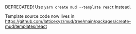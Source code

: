 DEPRECATED! Use `yarn create mud --template react` instead.

Template source code now lives in https://github.com/latticexyz/mud/tree/main/packages/create-mud/templates/react
